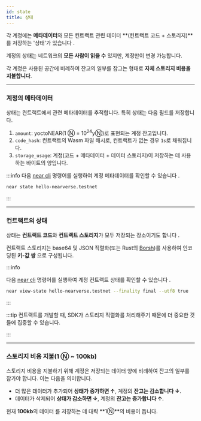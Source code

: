 ```yaml
---
id: state
title: 상태
---
```


각 계정에는 **메타데이터**와 모든 컨트랙트 관련 데이터 **(컨트랙트 코드 + 스토리지)**를 저장하는 '상태'가 있습니다 .

계정의 상태는 네트워크의 **모든 사람이 읽을 수** 있지만, 계정만이 변경 가능합니다.

각 계정은 사용된 공간에 비례하여 잔고의 일부를 잠그는 형태로 **자체 스토리지 비용을 지불합니다**.

---

### 계정의 메타데이터
상태는 컨트랙트에서 관련 메타데이터를 추적합니다. 특히 상태는 다음 필드를 저장합니다.

1. `amount`: yoctoNEAR(1 Ⓝ = 10<sup>24</sup>yⓃ)로 표현되는 계정 잔고입니다.
2. `code_hash`: 컨트랙트의 Wasm 파일 해시로, 컨트랙트가 없는 경우 `1s`로 채워집니다.
3. `storage_usage`: 계정(코드 + 메타데이터 + 데이터 스토리지)이 저장하는 데 사용하는 바이트의 양입니다.

:::info
다음 [near cli](../../../4.tools/cli.md) 명령어를 실행하여 계정 메타데이터를 확인할 수 있습니다 .

```bash
near state hello-nearverse.testnet
```
:::

---

### 컨트랙트의 상태
상태는 **컨트랙트 코드**와 **컨트랙트 스토리지**가 모두 저장되는 장소이기도 합니다 .

컨트랙트 스토리지는 base64 및 JSON 직렬화(또는 Rust의 [Borsh](https://borsh.io))를 사용하여 인코딩된 **키-값 쌍** 으로 구성됩니다.


:::info

다음 [near cli](../../../4.tools/cli.md) 명령어를 실행하여 계정 컨트랙트 상태를 확인할 수 있습니다 .

```bash
near view-state hello-nearverse.testnet --finality final --utf8 true
```

:::

:::tip
컨트랙트를 개발할 때, SDK가 스토리지 직렬화를 처리해주기 때문에 더 중요한 것들에 집중할 수 있습니다.

:::

---

### 스토리지 비용 지불(1 Ⓝ ~ 100kb)
스토리지 비용을 지불하기 위해 계정은 저장되는 데이터 양에 비례하여 잔고의 일부를 잠가야 합니다. 이는 다음을 의미합니다.

- 더 많은 데이터가 추가되어 **상태가 증가하면 ↑**, 계정의 **잔고는 감소합니다 ↓**.
- 데이터가 삭제되어 **상태가 감소하면 ↓**, 계정의 **잔고는 증가합니다 ↑**.

현재 **100kb**의 데이터 를 저장하는 데 대략 **1Ⓝ**의 비용이 듭니다.

